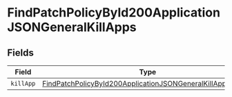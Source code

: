 # FindPatchPolicyById200ApplicationJSONGeneralKillApps


## Fields

| Field                                                                                                                                                 | Type                                                                                                                                                  | Required                                                                                                                                              | Description                                                                                                                                           |
| ----------------------------------------------------------------------------------------------------------------------------------------------------- | ----------------------------------------------------------------------------------------------------------------------------------------------------- | ----------------------------------------------------------------------------------------------------------------------------------------------------- | ----------------------------------------------------------------------------------------------------------------------------------------------------- |
| `killApp`                                                                                                                                             | [FindPatchPolicyById200ApplicationJSONGeneralKillAppsKillApp](../../models/operations/findpatchpolicybyid200applicationjsongeneralkillappskillapp.md) | :heavy_minus_sign:                                                                                                                                    | N/A                                                                                                                                                   |